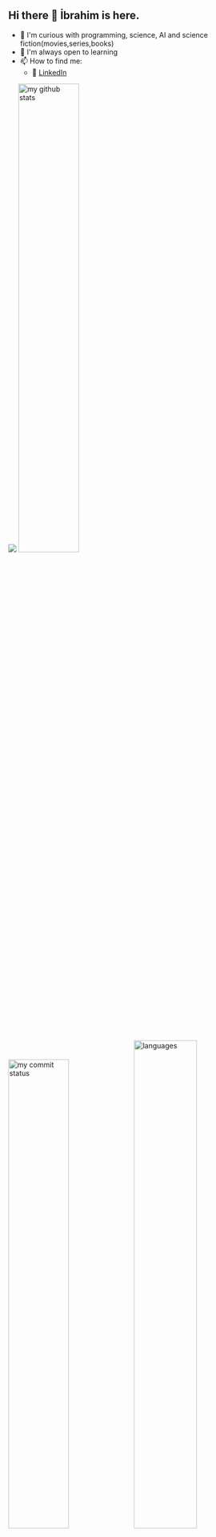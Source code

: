 ## Hi there 👋 İbrahim is here. 

- 🔭 I'm curious with programming, science, AI and science fiction(movies,series,books)
- 🌿 I'm always open to learning
- 📫 How to find me: 
  - :office: [LinkedIn](https://www.linkedin.com/in/ibrahim-balcin/)


![](https://komarev.com/ghpvc/?username=brucehillwalley) 
<img src="https://github-readme-stats.vercel.app/api?username=brucehillwalley&theme=chartreuse-dark" alt="my github stats" width="49%"/>  <img src="https://github-readme-streak-stats.herokuapp.com/?user=brucehillwalley&theme=chartreuse-dark" alt="my commit status" width="49%" />
 <img src="https://github-readme-stats.vercel.app/api/top-langs/?username=brucehillwalley&theme=chartreuse-dark&layout=compact" alt="languages" width="50%">
  



  

